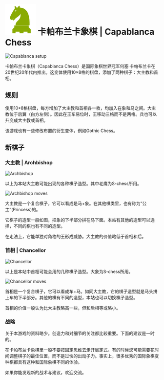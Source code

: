 # ![capablanca](https://github.com/gbtami/pychess-variants/blob/master/static/icons/capablanca.svg) 卡帕布兰卡象棋 | Capablanca Chess

![Capablanca setup](https://github.com/gbtami/pychess-variants/blob/master/static/images/CVariantsGuide/Capablanca.png)

卡帕布兰卡象棋（Capablanca Chess）是国际象棋世界冠军何塞·卡帕布兰卡在20世纪20年代内推出。这变体使用10×8格的棋盘，添加了两种棋子：大主教和首相。

## 规则

使用10*8格棋盘，每方增加了大主教和首相各一枚，均加入在象和马之间。大主教位于后翼（白方左侧）。因此在王车易位时，王移动三格而不是两格。兵也可以升变成大主教或首相。

该游戏也有一些修改布置的衍生变体，例如Gothic Chess。

## 新棋子

### 大主教 | Archbishop

![Archbishop](https://github.com/gbtami/pychess-variants/blob/master/static/images/CVariantsGuide/Princesses.png)

以上为本站大主教可能出现的各种棋子造型。其中老鹰为S-chess所用。

![Archbishop moves](https://github.com/gbtami/pychess-variants/blob/master/static/images/CVariantsGuide/Archbishop.png)

大主教是一个复合棋子，它可以看成是马+象。在其他棋类里，也有称为“公主”(Princess)的。

它棋子的造型一般如图，把象的下半部分拼在马下面。本站有其他的造型可以选择，不同的棋也有不同的造型。

在走法上，它能单独对角格的王形成威胁。大主教的价值略低于首相和后。

### 首相 | Chancellor

![Chancellor](https://github.com/gbtami/pychess-variants/blob/master/static/images/CVariantsGuide/Empresses.png)

以上是本站中首相可能会用的几种棋子造型。大象为S-chess所用。

![Chancellor moves](https://github.com/gbtami/pychess-variants/blob/master/static/images/CVariantsGuide/Chancellor.png)

首相是一个复合棋子，它可以看成车+马。如同大主教，它的棋子造型就是马头拼上车的下半部分。其他的棋有不同的造型，本站也可以切换棋子造型。

首相的价值一般认为比大主教略高一些，但和后相等或略小。

### 战略

关于本游戏的资料略少。创造力和对细节的关注都比较重要。下面的建议是一时的。

在卡帕布兰卡象棋里一般不要按固定思维去走开局定式。有的时候您可能需要花时间调整棋子的最佳位置，而不是过快的出动子力。事实上，很多优秀的国际象棋变种棋都具有这种和国际象棋不同的体验。

如果你能发现新的战术与建议，欢迎交流。

